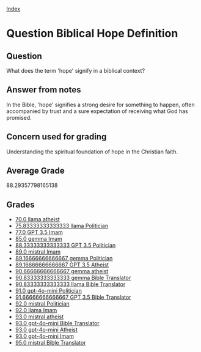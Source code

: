 
[Index](../../index.md)
# Question Biblical Hope Definition
## Question
What does the term 'hope' signify in a biblical context?

## Answer from notes
In the Bible, 'hope' signifies a strong desire for something to happen, often accompanied by trust and a sure expectation of receiving what God has promised.

## Concern used for grading
Understanding the spiritual foundation of hope in the Christian faith.

## Average Grade
88.29357798165138

## Grades
 * [70.0 llama atheist](../answers/llama_atheist/Biblical_Hope_Definition.md)
 * [75.83333333333333 llama Politician](../answers/llama_Politician/Biblical_Hope_Definition.md)
 * [77.0 GPT 3.5 Imam](../answers/GPT_3.5_Imam/Biblical_Hope_Definition.md)
 * [85.0 gemma Imam](../answers/gemma_Imam/Biblical_Hope_Definition.md)
 * [88.33333333333333 GPT 3.5 Politician](../answers/GPT_3.5_Politician/Biblical_Hope_Definition.md)
 * [89.0 mistral Imam](../answers/mistral_Imam/Biblical_Hope_Definition.md)
 * [89.16666666666667 gemma Politician](../answers/gemma_Politician/Biblical_Hope_Definition.md)
 * [89.16666666666667 GPT 3.5 Atheist](../answers/GPT_3.5_Atheist/Biblical_Hope_Definition.md)
 * [90.66666666666667 gemma atheist](../answers/gemma_atheist/Biblical_Hope_Definition.md)
 * [90.83333333333333 gemma Bible Translator](../answers/gemma_Bible_Translator/Biblical_Hope_Definition.md)
 * [90.83333333333333 llama Bible Translator](../answers/llama_Bible_Translator/Biblical_Hope_Definition.md)
 * [91.0 gpt-4o-mini Politician](../answers/gpt-4o-mini_Politician/Biblical_Hope_Definition.md)
 * [91.66666666666667 GPT 3.5 Bible Translator](../answers/GPT_3.5_Bible_Translator/Biblical_Hope_Definition.md)
 * [92.0 mistral Politician](../answers/mistral_Politician/Biblical_Hope_Definition.md)
 * [92.0 llama Imam](../answers/llama_Imam/Biblical_Hope_Definition.md)
 * [93.0 mistral atheist](../answers/mistral_atheist/Biblical_Hope_Definition.md)
 * [93.0 gpt-4o-mini Bible Translator](../answers/gpt-4o-mini_Bible_Translator/Biblical_Hope_Definition.md)
 * [93.0 gpt-4o-mini Atheist](../answers/gpt-4o-mini_Atheist/Biblical_Hope_Definition.md)
 * [93.0 gpt-4o-mini Imam](../answers/gpt-4o-mini_Imam/Biblical_Hope_Definition.md)
 * [95.0 mistral Bible Translator](../answers/mistral_Bible_Translator/Biblical_Hope_Definition.md)
